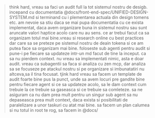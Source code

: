 > think hard, vreau sa faci un audit full la tot sistemul nostru de desigb. incepand cu documentatia @docs/front-end-spec/UNIFIED-DESIGN-SYSTEM.md si terminand cu i plementarea actuala din design tomens etc. am nevoie sa stiu daca 
  se 
    mai pupa documentatia cu ce exista implementat, daca avem organizare buna in sistemul nostru sau sunt aruncate valori haptice acolo care nu au sens. ce ar trebui facut ca sa organizam totul mai bine.vreau si research online cu 
  best 
    practices dar care sa se preteze pe sistemul nostru de deain tokena si ce am putea face sa organizam mai bine. foloseste sub agenti pentru audit si pune-i pe fiecare sa updateze intr-un md facut de tine la inceput. ca sa nu 
  pierdem 
    context. nu vreau sa implementati nimic, asta e doar audit. vreau ca subagentii sa faca si analiza cu zen mcp, dar analiza sa se focuseze pe atackul nostru si pe organizare si imbunatatiri nu altceva,sa il tina focusat. tjink hard
   vreau sa facem un template de audit foarte bine pus la punct, unde sa avem locuri pre gandite bine pentru fiecare agent si ce sa updateze acolo, sa le dam context cum trebuie la ce trebuie sa gaseasca si ce trebuie sa comleteze. sa
   ne asiguram ca nu dam prea mult pentru un singur sub agent sa nu depaseasca prea mult context, daca exista si posibilitati de paralelizare a unor taskuri cu atat mai bine. sa facem un plan calumea si nu totul in root te rog, sa 
  facem in @docs/
